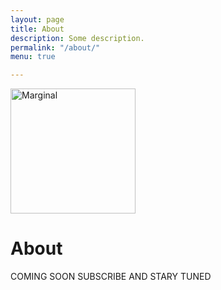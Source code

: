 ```yaml
---
layout: page
title: About
description: Some description.
permalink: "/about/"
menu: true

---
```

<img class="img-rounded" src="/assets/img/uploads/profile.png" alt="Marginal" width="200">

# About

COMING SOON SUBSCRIBE AND STARY TUNED